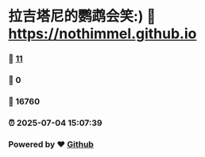 # 拉吉塔尼的鹦鹉会笑:) :link: https://nothimmel.github.io 
### :page_facing_up: [11](https://nothimmel.github.io/tag.html) 
### :speech_balloon: 0 
### :hibiscus: 16760 
### :alarm_clock: 2025-07-04 15:07:39 
### Powered by :heart: [Github](https://github.com/NotHimmel/NotHimmel.github.io)
